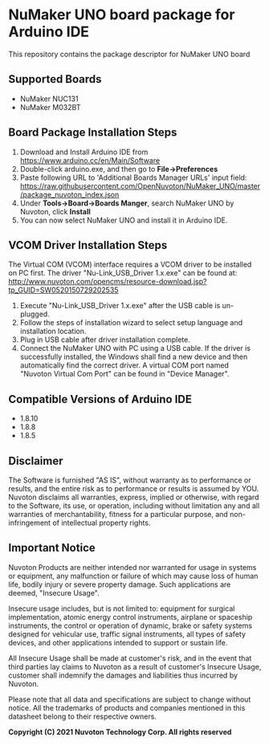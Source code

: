 # NuMaker UNO board package for Arduino IDE
This repository contains the package descriptor for NuMaker UNO board

## Supported Boards
* NuMaker NUC131
* NuMaker M032BT

## Board Package Installation Steps
1. Download and Install Arduino IDE from https://www.arduino.cc/en/Main/Software
2. Double-click arduino.exe, and then go to **File->Preferences**
3. Paste following URL to 'Additional Boards Manager URLs' input field: 
https://raw.githubusercontent.com/OpenNuvoton/NuMaker_UNO/master/package_nuvoton_index.json
4. Under **Tools->Board->Boards Manger**, search NuMaker UNO by Nuvoton, click **Install**
5. You can now select NuMaker UNO and install it in Arduino IDE.

## VCOM Driver Installation Steps
The Virtual COM (VCOM) interface requires a VCOM driver to be installed on PC first. 
The driver "Nu-Link_USB_Driver 1.x.exe" can be found at: http://www.nuvoton.com/opencms/resource-download.jsp?tp_GUID=SW0520150729202535

1. Execute "Nu-Link_USB_Driver 1.x.exe" after the USB cable is un-plugged.
2. Follow the steps of installation wizard to select setup language and installation location.
3. Plug in USB cable after driver installation complete.
4. Connect the NuMaker UNO with PC using a USB cable. If the driver is successfully installed, the Windows shall find a new device and then automatically find the correct driver. A virtual COM port named "Nuvoton Virtual Com Port" can be found in "Device Manager".

## Compatible Versions of Arduino IDE
* 1.8.10
* 1.8.8
* 1.8.5

## Disclaimer
The Software is furnished "AS IS", without warranty as to performance or results, and
the entire risk as to performance or results is assumed by YOU. Nuvoton disclaims all
warranties, express, implied or otherwise, with regard to the Software, its use, or
operation, including without limitation any and all warranties of merchantability, fitness
for a particular purpose, and non-infringement of intellectual property rights.

## Important Notice
Nuvoton Products are neither intended nor warranted for usage in systems or equipment,
any malfunction or failure of which may cause loss of human life, bodily injury or severe
property damage. Such applications are deemed, "Insecure Usage".

Insecure usage includes, but is not limited to: equipment for surgical implementation,
atomic energy control instruments, airplane or spaceship instruments, the control or
operation of dynamic, brake or safety systems designed for vehicular use, traffic signal
instruments, all types of safety devices, and other applications intended to support or
sustain life.

All Insecure Usage shall be made at customer's risk, and in the event that third parties
lay claims to Nuvoton as a result of customer's Insecure Usage, customer shall indemnify
the damages and liabilities thus incurred by Nuvoton.

Please note that all data and specifications are subject to change without notice. All the
trademarks of products and companies mentioned in this datasheet belong to their respective
owners.


**Copyright (C) 2021 Nuvoton Technology Corp. All rights reserved**

